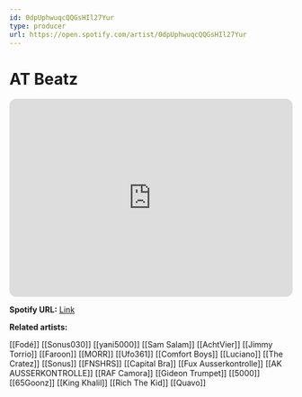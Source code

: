 ```yaml
---
id: 0dpUphwuqcQQGsHIl27Yur
type: producer
url: https://open.spotify.com/artist/0dpUphwuqcQQGsHIl27Yur
---
```

# AT Beatz

<iframe style="border-radius:12px" src="https://open.spotify.com/embed/artist/0dpUphwuqcQQGsHIl27Yur" width="100%" height="352" frameBorder="0" allowfullscreen="" allow="autoplay; clipboard-write; encrypted-media; fullscreen; picture-in-picture" loading="lazy"></iframe>

**Spotify URL:** [Link](https://open.spotify.com/artist/0dpUphwuqcQQGsHIl27Yur)

**Related artists:**

[[Fodé]]
[[Sonus030]]
[[yani5000]]
[[Sam Salam]]
[[AchtVier]]
[[Jimmy Torrio]]
[[Faroon]]
[[MORR]]
[[Ufo361]]
[[Comfort Boys]]
[[Luciano]]
[[The Cratez]]
[[Sonus]]
[[FNSHRS]]
[[Capital Bra]]
[[Fux Ausserkontrolle]]
[[AK AUSSERKONTROLLE]]
[[RAF Camora]]
[[Gideon Trumpet]]
[[5000]]
[[65Goonz]]
[[King Khalil]]
[[Rich The Kid]]
[[Quavo]]
